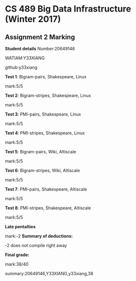 # CS 489 Big Data Infrastructure (Winter 2017)
## Assignment 2 Marking
**Student details**
Number:20649146

WATIAM:Y33XIANG

github:y33xiang

**Test 1**: Bigram-pairs, Shakespeare, Linux

mark:5/5

**Test 2**: Bigram-stripes, Shakespeare, Linux

mark:5/5

**Test 3**: PMI-pairs, Shakespeare, Linux

mark:5/5

**Test 4**: PMI-stripes, Shakespeare, Linux

mark:5/5

**Test 5**: Bigram-pairs, Wiki, Altiscale

mark:5/5

**Test 6**: Bigram-stripes, Wiki, Altiscale

mark:5/5

**Test 7**: PMI-pairs, Shakespeare, Altiscale

mark:5/5

**Test 8**: PMI-stripes, Shakespeare, Altiscale

mark:5/5

**Late pentalties**

mark:-2
**Summary of deductions:**

-2 does not compile right away

**Final grade:**

mark:38/40

summary:20649146,Y33XIANG,y33xiang,38

